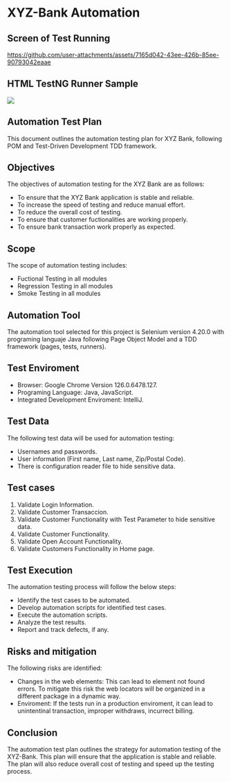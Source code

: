 # XYZ-Bank Automation
## Screen of Test Running

https://github.com/user-attachments/assets/7165d042-43ee-426b-85ee-90793042eaae

## HTML TestNG Runner Sample

![](https://github.com/user-attachments/assets/bfc47b43-33d3-47dd-8bab-53fc0f0b01e6)

## Automation Test Plan
This document outlines the automation testing plan for XYZ Bank, following POM and Test-Driven Development TDD framework. 

## Objectives
The objectives of automation testing for the XYZ Bank are as follows:
- To ensure that the XYZ Bank application is stable and reliable.
- To increase the speed of testing and reduce manual effort.
- To reduce the overall cost of testing.
- To ensure that customer fuctionalities are working properly.
- To ensure bank transaction work properly as expected.

## Scope
The scope of automation testing includes:
- Fuctional Testing in all modules
- Regression Testing in all modules
- Smoke Testing in all modules

## Automation Tool
The automation tool selected for this project is Selenium version 4.20.0 with programing languaje Java following Page Object Model and a TDD framework (pages, tests, runners).

## Test Enviroment
- Browser: Google Chrome Version 126.0.6478.127.
- Programing Language: Java, JavaScript.
- Integrated Development Enviroment: IntelliJ.

## Test Data
The following test data will be used for automation testing:
- Usernames and passwords.
- User information (First name, Last name, Zip/Postal Code).
- There is configuration reader file to hide sensitive data.
  
## Test cases
1. Validate Login Information.
2. Validate Customer Transaccion.
3. Validate Customer Functionality with Test Parameter to hide sensitive data.
4. Validate Customer Functionality.
5. Validate Open Account Functionality.
6. Validate Customers Functionality in Home page. 

## Test Execution
The automation testing process will follow the below steps:
- Identify the test cases to be automated.
- Develop automation scripts for identified test cases.
- Execute the automation scripts.
- Analyze the test results.
- Report and track defects, if any.

## Risks and mitigation
The following risks are identified:
- Changes in the web elements: This can lead to element not found errors. To mitigate this risk the web locators
will be organized in a different package in a dynamic way. 
- Enviroment: If the tests run in a production enviroment, it can lead to unintentinal transaction, improper withdraws, incurrect billing. 

## Conclusion 
The automation test plan outlines the strategy for automation testing of the XYZ-Bank. This plan will ensure that the application 
is stable and reliable. The plan will also reduce overall cost of testing and speed up the testing process. 
